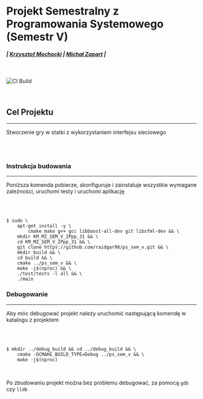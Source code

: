 # Projekt Semestralny z Programowania Systemowego (Semestr V)
##### | [Krzysztof Mochocki](https://github.com/raidgar98) | [Michał Zapart](https://github.com/MaestroMichael) |

<br>

![CI Build](https://github.com/raidgar98/ps_sem_v/workflows/CI%20Build/badge.svg)

<br>

## Cel Projektu
---
Stworzenie gry w statki z wykorzystaniem interfejsu sieciowego

<br>
<br>

### Instrukcja budowania
---
Poniższa komenda pobierze, skonfiguruje i zainstaluje wszystkie wymagane zależności, uruchomi testy i uruchomi aplikację

<br>
<br>

```
$ sudo \
	apt-get install -y \
		cmake make g++ gcc libboost-all-dev git libsfml-dev && \
	mkdir KM_MZ_SEM_V_IPpp_31 && \
	cd KM_MZ_SEM_V_IPpp_31 && \
	git clone https://github.com/raidgar98/ps_sem_v.git && \
	mkdir build && \
	cd build && \
	cmake ../ps_sem_v && \
	make -j$(nproc) && \
	./test/tests -l all && \
	./main
```

### Debugowanie
---
Aby móc debugować projekt należy uruchomić następującą komendę w katalogu z projektem

<br>
<br>

```
$ mkdir ../debug_build && cd ../debug_build && \
	cmake -DCMAKE_BUILD_TYPE=Debug ../ps_sem_v && \
	make -j$(nproc)
```

<br>

Po zbudowaniu projekt można bez problemu debugować, za pomocą `gdb` czy `lldb`